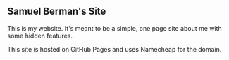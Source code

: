 ## Samuel Berman's Site

This is my website. It's meant to be a simple, one page site about me with some hidden features.

This site is hosted on GitHub Pages and uses Namecheap for the domain.
